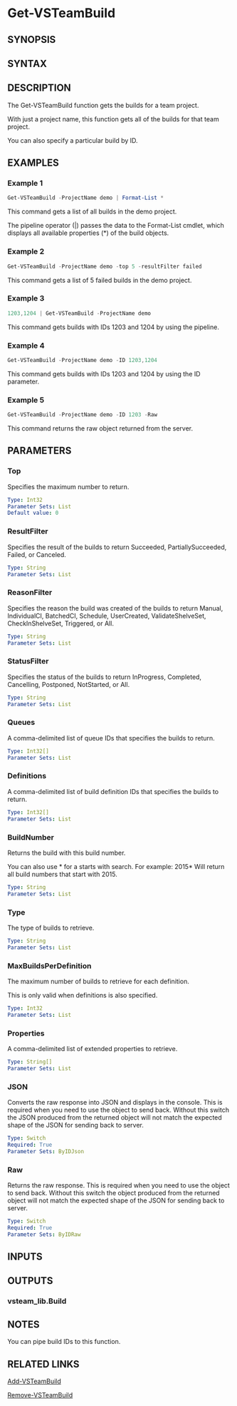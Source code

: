 <!-- #include "./common/header.md" -->

# Get-VSTeamBuild

## SYNOPSIS

<!-- #include "./synopsis/Get-VSTeamBuild.md" -->

## SYNTAX

## DESCRIPTION

The Get-VSTeamBuild function gets the builds for a team project.

With just a project name, this function gets all of the builds for that team project.

You can also specify a particular build by ID.

## EXAMPLES

### Example 1

```powershell
Get-VSTeamBuild -ProjectName demo | Format-List *
```

This command gets a list of all builds in the demo project.

The pipeline operator (|) passes the data to the Format-List cmdlet, which
displays all available properties (*) of the build objects.

### Example 2

```powershell
Get-VSTeamBuild -ProjectName demo -top 5 -resultFilter failed
```

This command gets a list of 5 failed builds in the demo project.

### Example 3

```powershell
1203,1204 | Get-VSTeamBuild -ProjectName demo
```

This command gets builds with IDs 1203 and 1204 by using the pipeline.

### Example 4

```powershell
Get-VSTeamBuild -ProjectName demo -ID 1203,1204
```

This command gets builds with IDs 1203 and 1204 by using the ID parameter.

### Example 5

```powershell
Get-VSTeamBuild -ProjectName demo -ID 1203 -Raw
```

This command returns the raw object returned from the server.

## PARAMETERS

### Top

Specifies the maximum number to return.

```yaml
Type: Int32
Parameter Sets: List
Default value: 0
```

### ResultFilter

Specifies the result of the builds to return Succeeded, PartiallySucceeded, Failed, or Canceled.

```yaml
Type: String
Parameter Sets: List
```

### ReasonFilter

Specifies the reason the build was created of the builds to return Manual, IndividualCI, BatchedCI, Schedule, UserCreated, ValidateShelveSet, CheckInShelveSet, Triggered, or All.

```yaml
Type: String
Parameter Sets: List
```

### StatusFilter

Specifies the status of the builds to return InProgress, Completed, Cancelling, Postponed, NotStarted, or All.

```yaml
Type: String
Parameter Sets: List
```

### Queues

A comma-delimited list of queue IDs that specifies the builds to return.

```yaml
Type: Int32[]
Parameter Sets: List
```

### Definitions

A comma-delimited list of build definition IDs that specifies the builds to return.

```yaml
Type: Int32[]
Parameter Sets: List
```

### BuildNumber

Returns the build with this build number.

You can also use \* for a starts with search.
For example: 2015*
Will return all build numbers that start with 2015.

```yaml
Type: String
Parameter Sets: List
```

### Type

The type of builds to retrieve.

```yaml
Type: String
Parameter Sets: List
```

### MaxBuildsPerDefinition

The maximum number of builds to retrieve for each definition.

This is only valid when definitions is also specified.

```yaml
Type: Int32
Parameter Sets: List
```

### Properties

A comma-delimited list of extended properties to retrieve.

```yaml
Type: String[]
Parameter Sets: List
```

<!-- #include "./params/buildIds.md" -->

### JSON

Converts the raw response into JSON and displays in the console. This is required when you need to use the object to send back.  Without this switch the JSON produced from the returned object will not match the expected shape of the JSON for sending back to server.

```yaml
Type: Switch
Required: True
Parameter Sets: ByIDJson
```

### Raw

Returns the raw response. This is required when you need to use the object to send back.  Without this switch the object produced from the returned object will not match the expected shape of the JSON for sending back to server.

```yaml
Type: Switch
Required: True
Parameter Sets: ByIDRaw
```

<!-- #include "./params/projectName.md" -->

## INPUTS

## OUTPUTS

### vsteam_lib.Build

## NOTES

You can pipe build IDs to this function.

<!-- #include "./common/prerequisites.md" -->

## RELATED LINKS



[Add-VSTeamBuild](Add-VSTeamBuild.md)

[Remove-VSTeamBuild](Remove-VSTeamBuild.md)
